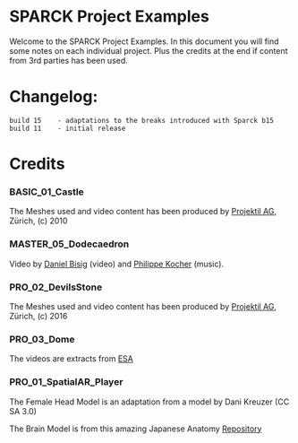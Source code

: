 SPARCK Project Examples
=======================

Welcome to the SPARCK Project Examples. In this document you will find some notes on each individual project. Plus the credits at the end if content from 3rd parties has been used.

Changelog:
==========

	build 15	- adaptations to the breaks introduced with Sparck b15
	build 11	- initial release


Credits
=======================

### BASIC_01_Castle

The Meshes used and video content has been produced by [Projektil AG](http://projektil.ch), Zürich, (c) 2010

### MASTER_05_Dodecaedron

Video by [Daniel Bisig](http://bitingbit.org) (video) and [Philippe Kocher](http://philippekocher.ch) (music). 

### PRO_02_DevilsStone

The Meshes used and video content has been produced by [Projektil AG](http://projektil.ch), Zürich, (c) 2016

### PRO_03_Dome

The videos are extracts from [ESA](http://www.spacetelescope.org/videos/archive/category/fulldome/)

### PRO_01_SpatialAR_Player

The Female Head Model is an adaptation from a model by Dani Kreuzer (CC SA 3.0)

The Brain Model is from this amazing Japanese Anatomy [Repository](http://lifesciencedb.jp/bp3d/)